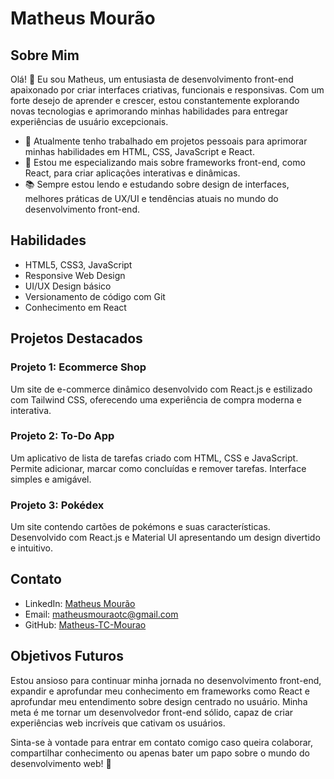 # Matheus Mourão

## Sobre Mim
Olá! 👋 Eu sou Matheus, um entusiasta de desenvolvimento front-end apaixonado por criar interfaces criativas, funcionais e responsivas. Com um forte desejo de aprender e crescer, estou constantemente explorando novas tecnologias e aprimorando minhas habilidades para entregar experiências de usuário excepcionais.

- 🔭 Atualmente tenho trabalhado em projetos pessoais para aprimorar minhas habilidades em HTML, CSS, JavaScript e React.
- 🌱 Estou me especializando mais sobre frameworks front-end, como React, para criar aplicações interativas e dinâmicas.
- 📚 Sempre estou lendo e estudando sobre design de interfaces, melhores práticas de UX/UI e tendências atuais no mundo do desenvolvimento front-end.

## Habilidades
- HTML5, CSS3, JavaScript
- Responsive Web Design
- UI/UX Design básico
- Versionamento de código com Git
- Conhecimento em React

## Projetos Destacados
### Projeto 1: Ecommerce Shop
Um site de e-commerce dinâmico desenvolvido com React.js e estilizado com Tailwind CSS, oferecendo uma experiência de compra moderna e interativa.

### Projeto 2: To-Do App
Um aplicativo de lista de tarefas criado com HTML, CSS e JavaScript. Permite adicionar, marcar como concluídas e remover tarefas. Interface simples e amigável.

### Projeto 3: Pokédex
Um site contendo cartões de pokémons e suas características. Desenvolvido com React.js e Material UI apresentando um design divertido e intuitivo.

## Contato
- LinkedIn: [Matheus Mourão](https://www.linkedin.com/in/seuperfil/matheus-mour%C3%A3o-13a838208)
- Email: matheusmouraotc@gmail.com
- GitHub: [Matheus-TC-Mourao](https://github.com/Matheus-TC-Mourao)

## Objetivos Futuros
Estou ansioso para continuar minha jornada no desenvolvimento front-end, expandir e aprofundar meu conhecimento em frameworks como React e aprofundar meu entendimento sobre design centrado no usuário. Minha meta é me tornar um desenvolvedor front-end sólido, capaz de criar experiências web incríveis que cativam os usuários.

Sinta-se à vontade para entrar em contato comigo caso queira colaborar, compartilhar conhecimento ou apenas bater um papo sobre o mundo do desenvolvimento web! 🚀
